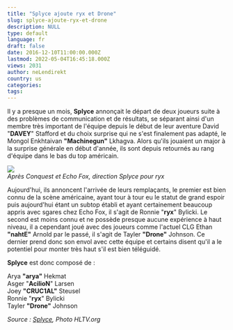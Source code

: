 ```yaml
---
title: "Splyce ajoute ryx et Drone"
slug: splyce-ajoute-ryx-et-drone
description: NULL
type: default
language: fr
draft: false
date: 2016-12-10T11:00:00.000Z
lastmod: 2022-05-04T16:45:18.000Z
views: 2031
author: neLendirekt
country: us
categories:
tags:
---
```

Il y a presque un mois, **Splyce** annonçait le départ de deux joueurs suite à des problèmes de communication et de résultats, se séparant ainsi d'un membre très important de l'équipe depuis le début de leur aventure David "**DAVEY**" Stafford et du choix surprise qui ne s'est finalement pas adapté, le Mongol Enkhtaivan **"Machinegun"** Lkhagva. Alors qu'ils jouaient un major à la surprise générale en début d'année, ils sont depuis retournés au rang d'équipe dans le bas du top américain.

![](/storage/images/584bdfb9dc5bd_ryx-at-esea-season-22-global-challengejpeg.jpeg)  
_Après Conquest et Echo Fox, direction Splyce pour ryx_

Aujourd'hui, ils annoncent l'arrivée de leurs remplaçants, le premier est bien connu de la scène américaine, ayant tour à tour eu le statut de grand espoir puis aujourd'hui étant un subtop établi et ayant certainement beaucoup appris avec sgares chez Echo Fox, il s'agit de Ronnie "**ryx**" Bylicki. Le second est moins connu et ne possède presque aucune expérience à haut niveau, il a cependant joué avec des joueurs comme l'actuel CLG Ethan **"nahtE"** Arnold par le passé, il s'agit de Tayler **"Drone"** Johnson. Ce dernier prend donc son envol avec cette équipe et certains disent qu'il a le potentiel pour monter très haut s'il est bien téléguidé.

**Splyce** est donc composé de :

Arya **"arya"** Hekmat  
Asger "**AcilioN**" Larsen  
Joey **"CRUC1AL"** Steusel  
Ronnie "**ryx**" Bylicki  
Tayler **"Drone"** Johnson

_Source : [Splyce](https://splyce.gg/content/post/588/), Photo HLTV.org_
